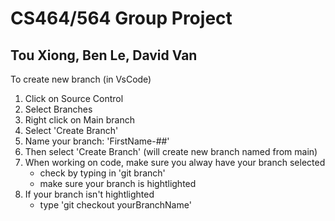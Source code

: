 # CS464/564 Group Project

## Tou Xiong, Ben Le, David Van

To create new branch (in VsCode)
  1. Click on Source Control
  2. Select Branches
  3. Right click on Main branch
  4. Select 'Create Branch'
  5. Name your branch: 'FirstName-##'
  6. Then select 'Create Branch' (will create new branch named from main)
  7. When working on code, make sure you alway have your branch selected
     - check by typing in 'git branch'
     - make sure your branch is hightlighted
  8. If your branch isn't hightlighted
     - type 'git checkout yourBranchName'
